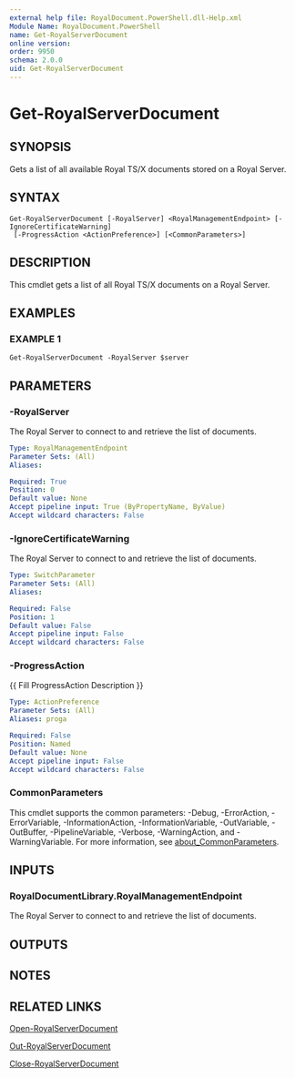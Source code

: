 ```yaml
---
external help file: RoyalDocument.PowerShell.dll-Help.xml
Module Name: RoyalDocument.PowerShell
name: Get-RoyalServerDocument
online version:
order: 9950
schema: 2.0.0
uid: Get-RoyalServerDocument
---
```


# Get-RoyalServerDocument

## SYNOPSIS
Gets a list of all available Royal TS/X documents stored on a Royal Server.

## SYNTAX

```
Get-RoyalServerDocument [-RoyalServer] <RoyalManagementEndpoint> [-IgnoreCertificateWarning]
 [-ProgressAction <ActionPreference>] [<CommonParameters>]
```

## DESCRIPTION
This cmdlet gets a list of all Royal TS/X documents on a Royal Server.

## EXAMPLES

### EXAMPLE 1
```
Get-RoyalServerDocument -RoyalServer $server
```

## PARAMETERS

### -RoyalServer
The Royal Server to connect to and retrieve the list of documents.

```yaml
Type: RoyalManagementEndpoint
Parameter Sets: (All)
Aliases:

Required: True
Position: 0
Default value: None
Accept pipeline input: True (ByPropertyName, ByValue)
Accept wildcard characters: False
```

### -IgnoreCertificateWarning
The Royal Server to connect to and retrieve the list of documents.

```yaml
Type: SwitchParameter
Parameter Sets: (All)
Aliases:

Required: False
Position: 1
Default value: False
Accept pipeline input: False
Accept wildcard characters: False
```

### -ProgressAction
{{ Fill ProgressAction Description }}

```yaml
Type: ActionPreference
Parameter Sets: (All)
Aliases: proga

Required: False
Position: Named
Default value: None
Accept pipeline input: False
Accept wildcard characters: False
```

### CommonParameters
This cmdlet supports the common parameters: -Debug, -ErrorAction, -ErrorVariable, -InformationAction, -InformationVariable, -OutVariable, -OutBuffer, -PipelineVariable, -Verbose, -WarningAction, and -WarningVariable. For more information, see [about_CommonParameters](http://go.microsoft.com/fwlink/?LinkID=113216).

## INPUTS

### RoyalDocumentLibrary.RoyalManagementEndpoint
The Royal Server to connect to and retrieve the list of documents.

## OUTPUTS

## NOTES

## RELATED LINKS

[Open-RoyalServerDocument]()

[Out-RoyalServerDocument]()

[Close-RoyalServerDocument]()

